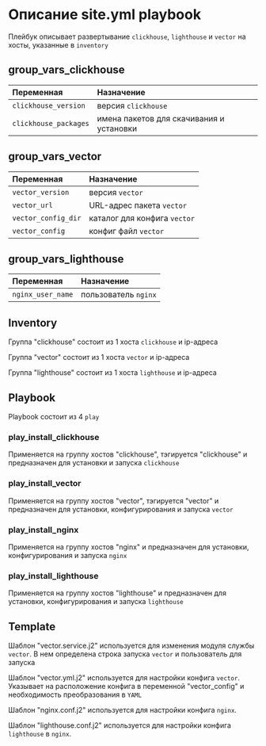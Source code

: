 # Описание site.yml playbook

Плейбук описывает развертывание `clickhouse`, `lighthouse` и `vector` на хосты, указанные в `inventory`

## group_vars_clickhouse

| Переменная  | Назначение  |
|:---|:---|
| `clickhouse_version` | версия `clickhouse` |
| `clickhouse_packages` | имена пакетов для скачивания и установки |

## group_vars_vector

| Переменная  | Назначение  |
|:---|:---|
| `vector_version` | версия `vector` |
| `vector_url` | URL-адрес пакета `vector` |
| `vector_config_dir` | каталог для конфига `vector` |
| `vector_config` | конфиг файл `vector` |

## group_vars_lighthouse

| Переменная  | Назначение  |
|:---|:---|
| `nginx_user_name` | пользователь `nginx` |

## Inventory

Группа "clickhouse" состоит из 1 хоста `clickhouse` и ip-адреса

Группа "vector" состоит из 1 хоста `vector` и ip-адреса

Группа "lighthouse" состоит из 1 хоста `lighthouse` и ip-адреса

## Playbook

Playbook состоит из 4 `play`

### play_install_clickhouse

Применяется на группу хостов "clickhouse", тэгируется "clickhouse" и предназначен для установки и запуска `clickhouse`

### play_install_vector

Применяется на группу хостов "vector", тэгируется "vector" и предназначен для установки, конфигурирования и запуска `vector`

### play_install_nginx

Применяется на группу хостов "nginx" и предназначен для установки, конфигурирования и запуска `nginx`

### play_install_lighthouse

Применяется на группу хостов "lighthouse" и предназначен для установки, конфигурирования и запуска `lighthouse`

## Template

Шаблон "vector.service.j2" используется для изменения модуля службы `vector`. В нем определена строка запуска `vector` и пользователь для запуска

Шаблон "vector.yml.j2" используется для настройки конфига `vector`. Указывает на расположение конфига в переменной "vector_config" и необходимость преобразования в `YAML`

Шаблон "nginx.conf.j2" используется для настройки конфига `nginx`. 

Шаблон "lighthouse.conf.j2" используется для настройки конфига `lighthouse` в `nginx`. 